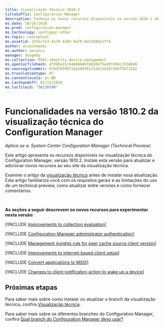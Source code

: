 ```yaml
---
title: Visualização técnica 1810.2
titleSuffix: Configuration Manager
description: Conheça os novos recursos disponíveis na versão 1810.2 do branch da visualização técnica do Configuration Manager.
ms.date: 10/16/2018
ms.prod: configuration-manager
ms.technology: configmgr-other
ms.topic: conceptual
ms.assetid: 231bcfe3-4178-4104-9af0-0e57b86e2ff4
author: aczechowski
ms.author: aaroncz
manager: dougeby
ms.collection: M365-identity-device-management
ms.openlocfilehash: 4fd9ba15c6468884bf8810ef5ed9fd50c75340d8
ms.sourcegitcommit: 874d78f08714a509f61c52b154387268f5b73242
ms.translationtype: HT
ms.contentlocale: pt-BR
ms.lasthandoff: 02/12/2019
ms.locfileid: "56130700"
---
```

# <a name="capabilities-in-configuration-manager-technical-preview-version-18102"></a>Funcionalidades na versão 1810.2 da visualização técnica do Configuration Manager 

*Aplica-se a: System Center Configuration Manager (Technical Preview)*

Este artigo apresenta os recursos disponíveis na visualização técnica do Configuration Manager, versão 1810.2. Instale esta versão para atualizar e adicionar novos recursos ao seu site da visualização técnica. 

Examine o artigo da [visualização técnica](/sccm/core/get-started/technical-preview) antes de instalar essa atualização. Este artigo familiariza você com os requisitos gerais e as limitações do uso de um technical preview, como atualizar entre versões e como fornecer comentários.     


<!--  Known Issues Template
## Known issues 

[!INCLUDE [known issue title](includes/known-issue-bugid.md)]

-->



<br>

**As seções a seguir descrevem os novos recursos para experimentar nesta versão:**  

[!INCLUDE [Improvements to collection evaluation](includes/1810-2/1358981.md)]

[!INCLUDE [Configuration Manager administrator authentication](includes/1810-2/1357013.md)]

[!INCLUDE [Management insights rule for peer cache source client version](includes/1810-2/1358008.md)]

[!INCLUDE [Improvements to internet-based client setup](includes/1810-2/1359181.md)]

[!INCLUDE [Convert applications to MSIX](includes/1810-2/1359029.md)]

[!INCLUDE [Changes to client notification action to wake up a device](includes/1810-2/1317364.md)]  



## <a name="next-steps"></a>Próximas etapas

Para saber mais sobre como instalar ou atualizar o branch da visualização técnica, confira [Visualização técnica](/sccm/core/get-started/technical-preview).    

Para saber mais sobre os diferentes branches do Configuration Manager, confira [Qual branch do Configuration Manager devo usar?](/sccm/core/understand/which-branch-should-i-use)
